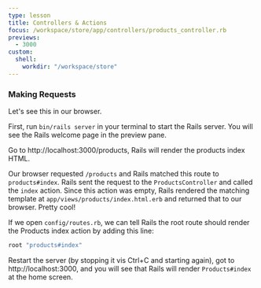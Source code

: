 ```yaml
---
type: lesson
title: Controllers & Actions
focus: /workspace/store/app/controllers/products_controller.rb
previews:
  - 3000
custom:
  shell:
    workdir: "/workspace/store"
---
```


### Making Requests

Let's see this in our browser.

First, run `bin/rails server` in your terminal to
start the Rails server. You will see the Rails welcome page in the preview pane.

Go to http://localhost:3000/products, Rails will render the
products index HTML.

Our browser requested `/products` and Rails matched this route to
`products#index`. Rails sent the request to the `ProductsController` and called
the `index` action. Since this action was empty, Rails rendered the matching
template at `app/views/products/index.html.erb` and returned that to our
browser. Pretty cool!

If we open `config/routes.rb`, we can tell Rails the root route should render
the Products index action by adding this line:

```ruby
root "products#index"
```

Restart the server (by stopping it vis Ctrl+C and starting again), got to http://localhost:3000, and you will see that Rails will render `Products#index` at the home screen.
